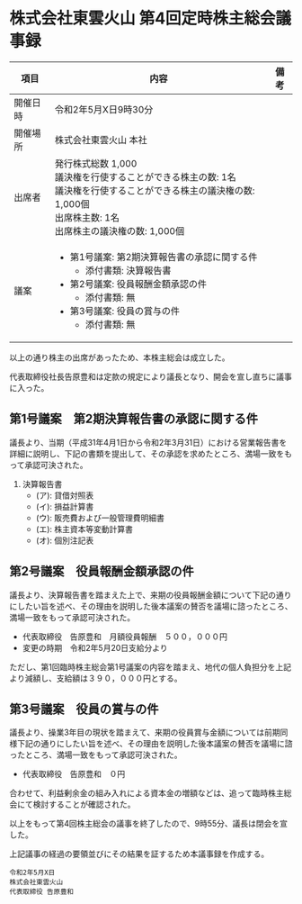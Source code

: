 # 株式会社東雲火山 第4回定時株主総会議事録

|項目|内容|備考|
|----|----|----|
|開催日時|令和2年5月X日9時30分|
|開催場所|株式会社東雲火山 本社|
|出席者|発行株式総数 1,000<br>議決権を行使することができる株主の数: 1名<br>議決権を行使することができる株主の議決権の数: 1,000個<br>出席株主数: 1名<br>出席株主の議決権の数: 1,000個|
|議案|<ul><li>第1号議案: 第2期決算報告書の承認に関する件<ul><li>添付書類: 決算報告書</li></ul></li></li><li>第2号議案: 役員報酬金額承認の件<ul><li>添付書類: 無</li></ul></li><li>第3号議案: 役員の賞与の件<ul><li>添付書類: 無</li></ul></li></ul>|

以上の通り株主の出席があったため、本株主総会は成立した。

代表取締役社長告原豊和は定款の規定により議長となり、開会を宣し直ちに議事に入った。

## 第1号議案　第2期決算報告書の承認に関する件

議長より、当期（平成31年4月1日から令和2年3月31日）における営業報告書を詳細に説明し、下記の書類を提出して、その承認を求めたところ、満場一致をもって承認可決された。

1.	決算報告書
    - (ア): 貸借対照表
    - (イ): 損益計算書
    - (ウ): 販売費および一般管理費明細書
    - (エ): 株主資本等変動計算書
    - (オ): 個別注記表

## 第2号議案　役員報酬金額承認の件

議長より、決算報告書を踏まえた上で、来期の役員報酬金額について下記の通りにしたい旨を述べ、その理由を説明した後本議案の賛否を議場に諮ったところ、満場一致をもって承認可決された。

- 代表取締役　告原豊和　月額役員報酬　５００，０００円
- 変更の時期　令和2年5月20日支給分より

ただし、第1回臨時株主総会第1号議案の内容を踏まえ、地代の個人負担分を上記より減額し、支給額は３９０，０００円とする。

## 第3号議案　役員の賞与の件

議長より、操業3年目の現状を踏まえて、来期の役員賞与金額については前期同様下記の通りにしたい旨を述べ、その理由を説明した後本議案の賛否を議場に諮ったところ、満場一致をもって承認可決された。

- 代表取締役　告原豊和　０円

合わせて、利益剰余金の組み入れによる資本金の増額などは、追って臨時株主総会にて検討することが確認された。

以上をもって第4回株主総会の議事を終了したので、9時55分、議長は閉会を宣した。

上記議事の経過の要領並びにその結果を証するため本議事録を作成する。

```
令和2年5月X日
株式会社東雲火山
代表取締役 告原豊和
```
